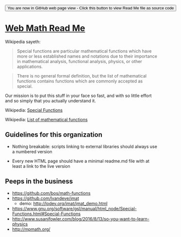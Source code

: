 <span style=display:none; >[You are now in GitHub source code view - click this link to view Read Me file as a web page]( https://webmath.github.io/index.html "View file as a web page." ) </span>
<div><input type=button onclick=window.location.href='https://github.com/webMath/webmath.github.io'; value='You are now in GitHub web page view - Click this button to view Read Me file as source code' ></div>


[Web Math Read Me]( index.html#readme.md )
===

Wikipedia sayeth:

> Special functions are particular mathematical functions which have more or less established names and notations due to their importance in mathematical analysis, functional analysis, physics, or other applications.

> There is no general formal definition, but the list of mathematical functions contains functions which are commonly accepted as special.

Our mission is to put this stuff in your face so fast, and with so little effort and so simply that you actually understand it.


Wikipedia: [Special Functions]( https://en.wikipedia.org/wiki/Special_functions )

Wikipedia: [List of mathematical functions]( https://en.wikipedia.org/wiki/List_of_mathematical_functions )

## Guidelines for this organization

* Nothing breakable: scripts linking to external libraries should always use a numbered version

* Every new HTML page should have a minimal readme.md file with at least a link to the live version

## Peeps in the business

* https://github.com/bos/math-functions
* https://github.com/lvandeve/jmat
	* demo: http://lodev.org/jmat/jmat_demo.html
* https://www.gnu.org/software/gsl/manual/html_node/Special-Functions.html#Special-Functions
* http://www.susanjfowler.com/blog/2016/8/13/so-you-want-to-learn-physics
* http://mpmath.org/
